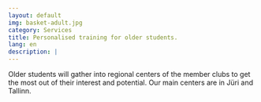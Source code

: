 ```yaml
---
layout: default
img: basket-adult.jpg
category: Services
title: Personalised training for older students.
lang: en
description: |
---
```

Older students will gather into regional centers of the member clubs to get the most out of their interest and potential. Our main centers are in Jüri and Tallinn.